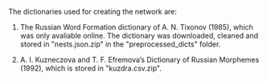 The dictionaries used for creating the network are: 

1) The Russian Word Formation dictionary of A. N. Tixonov (1985), which was only avaliable online. The dictionary was downloaded, cleaned and stored in "nests.json.zip" in the "preprocessed_dicts" folder.

2) A. I. Kuzneczova and T. F. Efremova’s Dictionary of Russian Morphemes (1992), which is stored in "kuzdra.csv.zip".
